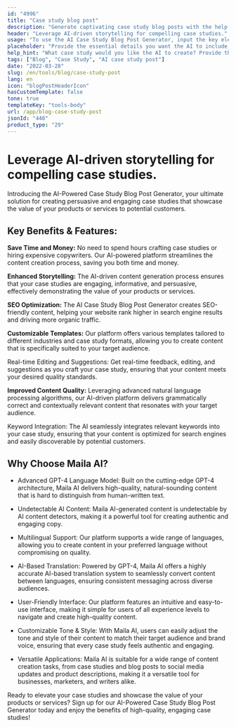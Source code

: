 ```yaml
---
id: "4996"
title: "Case study blog post"
description: "Generate captivating case study blog posts with the help of AI. Our platform streamlines the content creation process, delivering SEO-optimized and engaging case studies that demonstrate the value of your products or services to potential customers."
header: "Leverage AI-driven storytelling for compelling case studies."
usage: "To use the AI Case Study Blog Post Generator, input the key elements of the case study, such as the problem, solution, results, and relevant metrics. The AI will analyze your input and create a well-structured, unique, and persuasive case study based on your specifications."
placeholder: "Provide the essential details you want the AI to include in the case study, for example:\n\n- Problem: Decreased sales due to inefficient marketing\n- Solution: Implemented new marketing strategy using targeted social media ads\n- Results: 40% increase in sales within three months\n- Relevant Metrics: 80% increase in social media engagement\n\nKeywords: sales, marketing strategy, social media ads\n\n"
help_hint: "What case study would you like the AI to create? Provide the problem, solution, results, and any relevant metrics, along with some keywords."
tags: ["Blog", "Case Study", "AI case study post"]
date: "2022-03-28"
slug: /en/tools/blog/case-study-post
lang: en
icon: "blogPostHeaderIcon"
hasCustomTemplate: false
tone: true
templateKey: "tools-body"
url: /app/blog-case-study-post
jsonId: "448"
product_type: "29"
---
```


# Leverage AI-driven storytelling for compelling case studies.

Introducing the AI-Powered Case Study Blog Post Generator, your ultimate solution for creating persuasive and engaging case studies that showcase the value of your products or services to potential customers.

## Key Benefits & Features:

**Save Time and Money:** No need to spend hours crafting case studies or hiring expensive copywriters. Our AI-powered platform streamlines the content creation process, saving you both time and money.

**Enhanced Storytelling:** The AI-driven content generation process ensures that your case studies are engaging, informative, and persuasive, effectively demonstrating the value of your products or services.

**SEO Optimization:** The AI Case Study Blog Post Generator creates SEO-friendly content, helping your website rank higher in search engine results and driving more organic traffic.

**Customizable Templates:** Our platform offers various templates tailored to different industries and case study formats, allowing you to create content that is specifically suited to your target audience.

Real-time Editing and Suggestions: Get real-time feedback, editing, and suggestions as you craft your case study, ensuring that your content meets your desired quality standards.

**Improved Content Quality:** Leveraging advanced natural language processing algorithms, our AI-driven platform delivers grammatically correct and contextually relevant content that resonates with your target audience.

Keyword Integration: The AI seamlessly integrates relevant keywords into your case study, ensuring that your content is optimized for search engines and easily discoverable by potential customers.

## Why Choose Maila AI?

- Advanced GPT-4 Language Model: Built on the cutting-edge GPT-4 architecture, Maila AI delivers high-quality, natural-sounding content that is hard to distinguish from human-written text.
- Undetectable AI Content: Maila AI-generated content is undetectable by AI content detectors, making it a powerful tool for creating authentic and engaging copy.
- Multilingual Support: Our platform supports a wide range of languages, allowing you to create content in your preferred language without compromising on quality.
- AI-Based Translation: Powered by GPT-4, Maila AI offers a highly accurate AI-based translation system to seamlessly convert content between languages, ensuring consistent messaging across diverse audiences.
- User-Friendly Interface: Our platform features an intuitive and easy-to-use interface, making it simple for users of all experience levels to navigate and create high-quality content.

- Customizable Tone & Style: With Maila AI, users can easily adjust the tone and style of their content to match their target audience and brand voice, ensuring that every case study feels authentic and engaging.
- Versatile Applications: Maila AI is suitable for a wide range of content creation tasks, from case studies and blog posts to social media updates and product descriptions, making it a versatile tool for businesses, marketers, and writers alike.

Ready to elevate your case studies and showcase the value of your products or services? Sign up for our AI-Powered Case Study Blog Post Generator today and enjoy the benefits of high-quality, engaging case studies!
